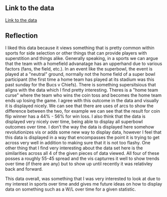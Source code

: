 ## Link to the data

[Link to the data](https://www.reddit.com/r/dataisbeautiful/comments/le23a4/the_team_to_win_the_super_bowl_coin_toss_is_on_a/) 

## Reflection

I liked this data because it views something that is pretty common within sports for side selection or other things that can provide players with superstition and things alike. Generally speaking, in a sports we can argue that the team with a homefield advanatage has an upperhand due to various factors (fans, the field, etc.). In an event like the superbowl, the event is played at a "neutral" ground, normally not the home field of a super bowl participant (the first time a home team has played at its stadium was this past sunday for the Bucs v Chiefs). There is something supersitsious that aligns with the data which I find pretty interesting. Theres is a "home team curse" where the team who wins the coin toss and becomes the home team ends up losing the game. I agree with this outcome in the data and visually it is displayed nicely. We can see that there are uses of arcs to show the difference between the two, for example we can see that the result for coin flip winner has a 44% - 56% for win loss. I also think that the data is displayed very nicely over time, being able to display all superbowl outcomes over time. I don't the way the data is displayed here somehow revolutionizes vis or adds some new way to display data, however I feel that this data is displayed in a way that encompasses the point it is trying to get across very well in addition to making sure that it is not too flashy. One other thing that I find very interesting about the data set here is the similarities across all 4 of the given pieces of data viewed. All four of these posses a roughly 55-45 spread and the vis capturres it well to show trends over time (if there are any) but to show up until recently it was relativley back and forward. 

This data overall, was something that I was very interested to look at due to my interest in sports over time andd gives me future ideas on how to display data on something such as a W/L over time for a given statistic.
